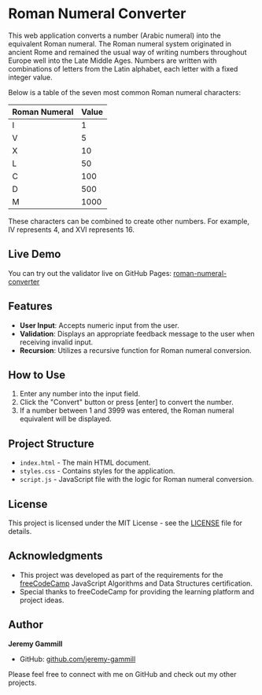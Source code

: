 # Roman Numeral Converter

This web application converts a number (Arabic numeral) into the equivalent Roman numeral. The Roman numeral system originated in ancient Rome and remained the usual way of writing numbers throughout Europe well into the Late Middle Ages. Numbers are written with combinations of letters from the Latin alphabet, each letter with a fixed integer value.

Below is a table of the seven most common Roman numeral characters:

| Roman Numeral | Value |
|---------------|-------|
| I             | 1     |
| V             | 5     |
| X             | 10    |
| L             | 50    |
| C             | 100   |
| D             | 500   |
| M             | 1000  |

These characters can be combined to create other numbers. For example, IV represents 4, and XVI represents 16.

## Live Demo

You can try out the validator live on GitHub Pages:  [roman-numeral-converter](https://jeremy-gammill.github.io/roman-numeral-converter/)

## Features

- **User Input**: Accepts numeric input from the user.
- **Validation**: Displays an appropriate feedback message to the user when receiving invalid input.
- **Recursion**: Utilizes a recursive function for Roman numeral conversion.

## How to Use

1. Enter any number into the input field.
2. Click the "Convert" button or press [enter] to convert the number.
3. If a number between 1 and 3999 was entered, the Roman numeral equivalent will be displayed.

## Project Structure

- `index.html` - The main HTML document.
- `styles.css` - Contains styles for the application.
- `script.js` - JavaScript file with the logic for Roman numeral conversion.

## License

This project is licensed under the MIT License - see the [LICENSE](LICENSE) file for details.

## Acknowledgments

- This project was developed as part of the requirements for the [freeCodeCamp](https://www.freecodecamp.org/) JavaScript Algorithms and Data Structures certification.
- Special thanks to freeCodeCamp for providing the learning platform and project ideas.

## Author

**Jeremy Gammill**
- GitHub: [github.com/jeremy-gammill](https://github.com/jeremy-gammill)

Please feel free to connect with me on GitHub and check out my other projects.
